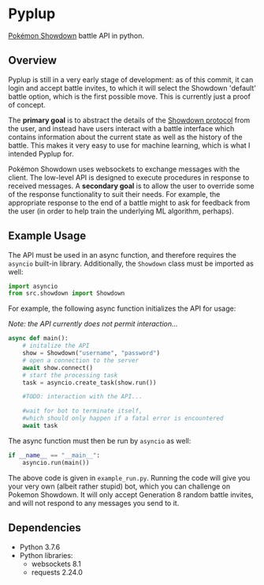 # Pyplup
[Pokémon Showdown](https://pokemonshowdown.com/) battle API in python.

## Overview
Pyplup is still in a very early stage of development: as of this commit, it can login and accept battle invites, to which it will select the Showdown 'default' battle option, which is the first possible move. This is currently just a proof of concept.

The __primary goal__ is to abstract the details of the [Showdown protocol](https://github.com/smogon/pokemon-showdown/blob/master/PROTOCOL.md) from the user, and instead have users interact with a battle interface which contains information about the current state as well as the history of the battle. This makes it very easy to use for machine learning, which is what I intended Pyplup for.

Pokémon Showdown uses websockets to exchange messages with the client. The low-level API is designed to execute procedures in response to received messages. A __secondary goal__ is to allow the user to override some of the response functionality to suit their needs. For example, the appropriate response to the end of a battle might to ask for feedback from the user (in order to help train the underlying ML algorithm, perhaps).

## Example Usage
The API must be used in an async function, and therefore requires the `asyncio` built-in library. Additionally, the `Showdown` class must be imported as well:
```python
import asyncio
from src.showdown import Showdown
```
For example, the following async function initializes the API for usage:

_Note: the API currently does not permit interaction..._
```python
async def main():
    # initalize the API
    show = Showdown("username", "password")
    # open a connection to the server
    await show.connect()
    # start the processing task
    task = asyncio.create_task(show.run())

    #TODO: interaction with the API...

    #wait for bot to terminate itself,
    #which should only happen if a fatal error is encountered
    await task
```
The async function must then be run by `asyncio` as well:
```python
if __name__ == "__main__":
    asyncio.run(main())
```
The above code is given in `example_run.py`. Running the code will give you your very own (albeit rather stupid) bot, which you can challenge on Pokemon Showdown. It will only accept Generation 8 random battle invites, and will not respond to any messages you send to it.  

## Dependencies
- Python 3.7.6
- Python libraries:
  - websockets 8.1
  - requests 2.24.0
